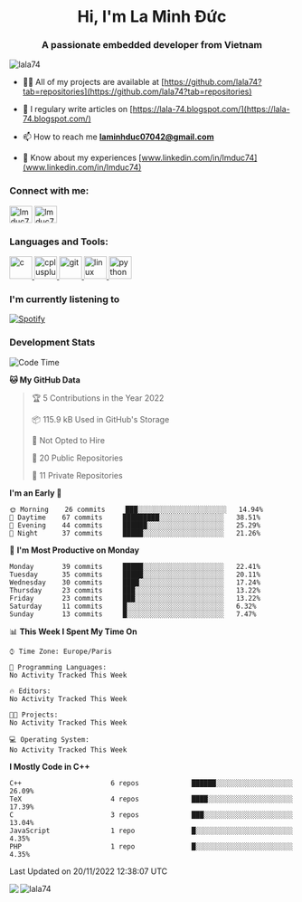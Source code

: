 <h1 align="center">Hi, I'm La Minh Đức</h1>
<h3 align="center">A passionate embedded developer from Vietnam</h3>

<p align="left"> <img src="https://komarev.com/ghpvc/?username=lala74&label=Profile%20views&color=0e75b6&style=flat"
                alt="lala74" /> </p>

- 👨‍💻 All of my projects are available at
[https://github.com/lala74?tab=repositories](https://github.com/lala74?tab=repositories)

- 📝 I regulary write articles on [https://lala-74.blogspot.com/](https://lala-74.blogspot.com/)

- 📫 How to reach me **laminhduc07042@gmail.com**

- 📄 Know about my experiences [www.linkedin.com/in/lmduc74](www.linkedin.com/in/lmduc74)

### Connect with me:
<p align="left">
        <a href="https://linkedin.com/in/lmduc74" target="blank"><img align="center"
                        src="https://cdn.jsdelivr.net/npm/simple-icons@3.0.1/icons/linkedin.svg" alt="lmduc74"
                        height="30" width="40" /></a>
        <a href="https://fb.com/lmduc74" target="blank"><img align="center"
                        src="https://cdn.jsdelivr.net/npm/simple-icons@3.0.1/icons/facebook.svg" alt="lmduc74"
                        height="30" width="40" /></a>
</p>

### Languages and Tools:
<p align="left"> <a href="https://www.cprogramming.com/" target="_blank"> <img
                        src="https://devicons.github.io/devicon/devicon.git/icons/c/c-original.svg" alt="c" width="40"
                        height="40" /> </a> <a href="https://www.w3schools.com/cpp/" target="_blank"> <img
                        src="https://devicons.github.io/devicon/devicon.git/icons/cplusplus/cplusplus-original.svg"
                        alt="cplusplus" width="40" height="40" /> </a> <a href="https://git-scm.com/" target="_blank">
                <img src="https://www.vectorlogo.zone/logos/git-scm/git-scm-icon.svg" alt="git" width="40"
                        height="40" /> </a> <a href="https://www.linux.org/" target="_blank"> <img
                        src="https://devicons.github.io/devicon/devicon.git/icons/linux/linux-original.svg" alt="linux"
                        width="40" height="40" /> </a> <a href="https://www.python.org" target="_blank"> <img
                        src="https://devicons.github.io/devicon/devicon.git/icons/python/python-original.svg"
                        alt="python" width="40" height="40" /> </a> </p>

### I'm currently listening to
[![Spotify](https://spotify-playing-git-master.lala74.vercel.app/api/spotify)](https://open.spotify.com/user/nrjaez36fdyqfexa07wju067g)


### Development Stats
<!--START_SECTION:waka-->
![Code Time](http://img.shields.io/badge/Code%20Time-126%20hrs%202%20mins-blue)

**🐱 My GitHub Data** 

> 🏆 5 Contributions in the Year 2022
 > 
> 📦 115.9 kB Used in GitHub's Storage 
 > 
> 🚫 Not Opted to Hire
 > 
> 📜 20 Public Repositories 
 > 
> 🔑 11 Private Repositories  
 > 
**I'm an Early 🐤** 

```text
🌞 Morning    26 commits     ███░░░░░░░░░░░░░░░░░░░░░░   14.94% 
🌆 Daytime    67 commits     █████████░░░░░░░░░░░░░░░░   38.51% 
🌃 Evening    44 commits     ██████░░░░░░░░░░░░░░░░░░░   25.29% 
🌙 Night      37 commits     █████░░░░░░░░░░░░░░░░░░░░   21.26%

```
📅 **I'm Most Productive on Monday** 

```text
Monday       39 commits     █████░░░░░░░░░░░░░░░░░░░░   22.41% 
Tuesday      35 commits     █████░░░░░░░░░░░░░░░░░░░░   20.11% 
Wednesday    30 commits     ████░░░░░░░░░░░░░░░░░░░░░   17.24% 
Thursday     23 commits     ███░░░░░░░░░░░░░░░░░░░░░░   13.22% 
Friday       23 commits     ███░░░░░░░░░░░░░░░░░░░░░░   13.22% 
Saturday     11 commits     █░░░░░░░░░░░░░░░░░░░░░░░░   6.32% 
Sunday       13 commits     █░░░░░░░░░░░░░░░░░░░░░░░░   7.47%

```


📊 **This Week I Spent My Time On** 

```text
⌚︎ Time Zone: Europe/Paris

💬 Programming Languages: 
No Activity Tracked This Week

🔥 Editors: 
No Activity Tracked This Week

🐱‍💻 Projects: 
No Activity Tracked This Week

💻 Operating System: 
No Activity Tracked This Week

```

**I Mostly Code in C++** 

```text
C++                      6 repos             ██████░░░░░░░░░░░░░░░░░░░   26.09% 
TeX                      4 repos             ████░░░░░░░░░░░░░░░░░░░░░   17.39% 
C                        3 repos             ███░░░░░░░░░░░░░░░░░░░░░░   13.04% 
JavaScript               1 repo              █░░░░░░░░░░░░░░░░░░░░░░░░   4.35% 
PHP                      1 repo              █░░░░░░░░░░░░░░░░░░░░░░░░   4.35%

```



 Last Updated on 20/11/2022 12:38:07 UTC
<!--END_SECTION:waka-->


<img align="left" src="https://github-readme-stats-chi-rust.vercel.app/api?username=lala74&show_icons=true&hide_border=true" /> 

<img align="left"
src="https://github-readme-stats.vercel.app/api/top-langs?username=lala74&show_icons=true&locale=en&layout=compact&hide_border=true" alt="lala74" />  
